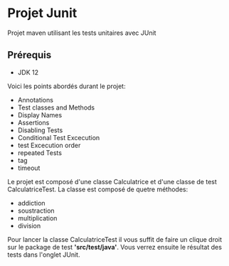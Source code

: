 # Projet Junit

Projet maven utilisant les tests unitaires avec JUnit

## Prérequis
- JDK 12

Voici les points abordés durant le projet:
- Annotations
- Test classes and Methods
- Display Names
- Assertions
- Disabling Tests
- Conditional Test Excecution
- test Excecution order
- repeated Tests
- tag
- timeout

Le projet est composé d'une classe Calculatrice et d'une classe de test CalculatriceTest.
La classe est composé de quetre méthodes: 
- addiction
- soustraction
- multiplication
- division

Pour lancer la classe CalculatriceTest il vous suffit de faire un clique droit sur le package de test **'src/test/java'**. Vous verrez ensuite le résultat des tests dans l'onglet JUnit.
